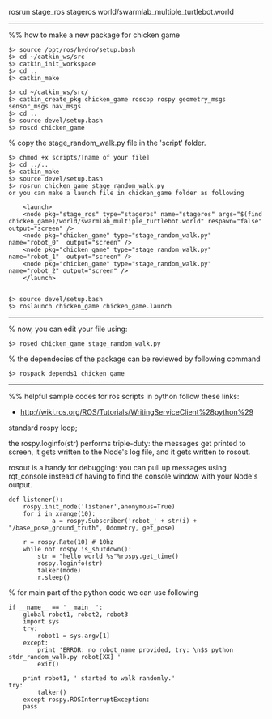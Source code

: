 rosrun stage_ros stageros world/swarmlab_multiple_turtlebot.world


------------------------------------------------------------------------
%% how to make a new package for chicken game



	$> source /opt/ros/hydro/setup.bash
	$> cd ~/catkin_ws/src
	$> catkin_init_workspace
	$> cd ..
	$> catkin_make

	$> cd ~/catkin_ws/src/
	$> catkin_create_pkg chicken_game roscpp rospy geometry_msgs sensor_msgs nav_msgs
	$> cd ..
	$> source devel/setup.bash
	$> roscd chicken_game
	
% copy the stage_random_walk.py file in the 'script' folder.

	$> chmod +x scripts/[name of your file]
	$> cd ../..
	$> catkin_make
	$> source devel/setup.bash
	$> rosrun chicken_game stage_random_walk.py
	or you can make a launch file in chicken_game folder as following

		<launch>
		<node pkg="stage_ros" type="stageros" name="stageros" args="$(find chicken_game)/world/swarmlab_multiple_turtlebot.world" respawn="false" output="screen" />
		<node pkg="chicken_game" type="stage_random_walk.py" name="robot_0"  output="screen" />
		<node pkg="chicken_game" type="stage_random_walk.py" name="robot_1"  output="screen" />
		<node pkg="chicken_game" type="stage_random_walk.py" name="robot_2" output="screen" />
		</launch>


	$> source devel/setup.bash
	$> roslaunch chicken_game chicken_game.launch


-----------------------------
% now, you can edit your file using:

	$> rosed chicken_game stage_random_walk.py

% the dependecies of the package can be reviewed by following command

	$> rospack depends1 chicken_game



------------------------------------------------------------------------
%% helpful sample codes for ros scripts in python
follow these links:
* http://wiki.ros.org/ROS/Tutorials/WritingServiceClient%28python%29


standard rospy loop; 

the rospy.loginfo(str) performs triple-duty:
the messages get printed to screen, it gets written to the Node's log file, and it gets written to rosout. 

rosout is a handy for debugging: you can pull up messages using rqt_console instead of having to find the console window with your Node's output.


	def listener():
		rospy.init_node('listener',anonymous=True)
		for i in xrange(10):
    			a = rospy.Subscriber('robot_' + str(i) + "/base_pose_ground_truth", Odometry, get_pose)

		r = rospy.Rate(10) # 10hz
		while not rospy.is_shutdown():
			str = "hello world %s"%rospy.get_time()
			rospy.loginfo(str)
			talker(mode)
			r.sleep()

% for main part of the python code we can use following

	if __name__ == '__main__':
		global robot1, robot2, robot3
		import sys
		try:
			robot1 = sys.argv[1]
		except:
			print 'ERROR: no robot_name provided, try: \n$$ python stdr_random_walk.py robot[XX] '
			exit()

		print robot1, ' started to walk randomly.'
	try:
        	talker()
    	except rospy.ROSInterruptException:
		pass


